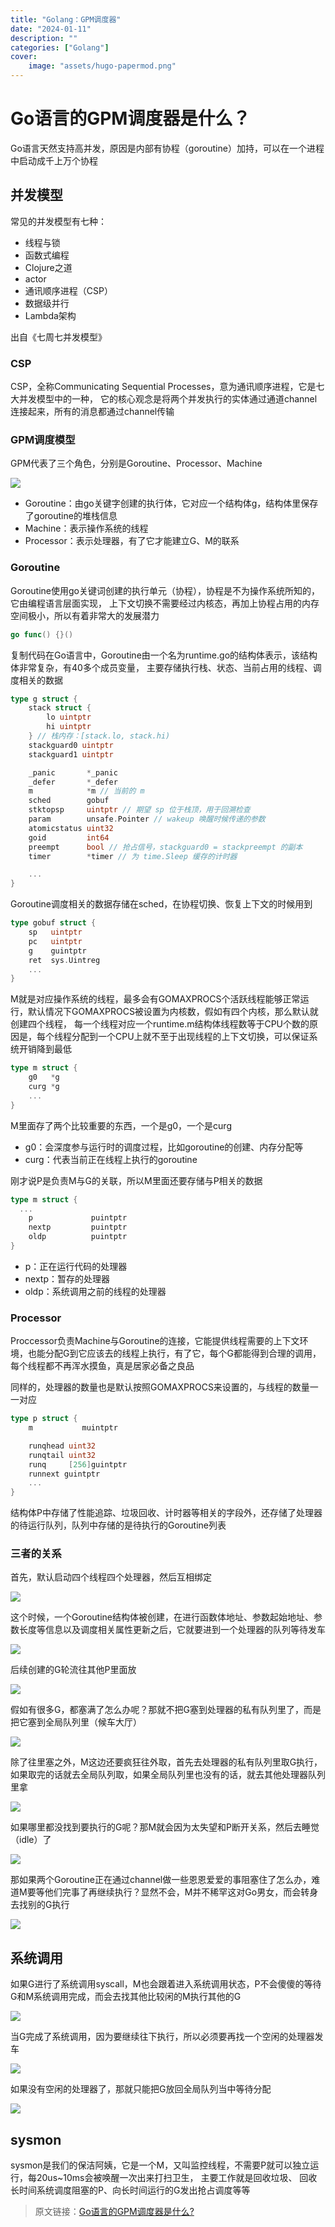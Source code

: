 ```yaml
---
title: "Golang：GPM调度器"
date: "2024-01-11"
description: ""
categories: ["Golang"]
cover:
    image: "assets/hugo-papermod.png"
---
```

# Go语言的GPM调度器是什么？

Go语言天然支持高并发，原因是内部有协程（goroutine）加持，可以在一个进程中启动成千上万个协程


## 并发模型

常见的并发模型有七种：

- 线程与锁
- 函数式编程
- Clojure之道
- actor
- 通讯顺序进程（CSP）
- 数据级并行
- Lambda架构

出自《七周七并发模型》


### CSP

CSP，全称Communicating Sequential Processes，意为通讯顺序进程，它是七大并发模型中的一种，
它的核心观念是将两个并发执行的实体通过通道channel连接起来，所有的消息都通过channel传输


### GPM调度模型

GPM代表了三个角色，分别是Goroutine、Processor、Machine

![](../images/17188139512ef9a8.jpg)

- Goroutine：由go关键字创建的执行体，它对应一个结构体g，结构体里保存了goroutine的堆栈信息
- Machine：表示操作系统的线程
- Processor：表示处理器，有了它才能建立G、M的联系

### Goroutine

Goroutine使用go关键词创建的执行单元（协程），协程是不为操作系统所知的，它由编程语言层面实现，
上下文切换不需要经过内核态，再加上协程占用的内存空间极小，所以有着非常大的发展潜力

```go
go func() {}()
```

复制代码在Go语言中，Goroutine由一个名为runtime.go的结构体表示，该结构体非常复杂，有40多个成员变量，
主要存储执行栈、状态、当前占用的线程、调度相关的数据

```go
type g struct {
	stack struct {
		lo uintptr
		hi uintptr
	} // 栈内存：[stack.lo, stack.hi)
	stackguard0	uintptr
	stackguard1 uintptr

	_panic       *_panic
	_defer       *_defer
	m            *m // 当前的 m
	sched        gobuf
	stktopsp     uintptr // 期望 sp 位于栈顶，用于回溯检查
	param        unsafe.Pointer // wakeup 唤醒时候传递的参数
	atomicstatus uint32
	goid         int64
	preempt      bool // 抢占信号，stackguard0 = stackpreempt 的副本
	timer        *timer // 为 time.Sleep 缓存的计时器

	...
}
```
Goroutine调度相关的数据存储在sched，在协程切换、恢复上下文的时候用到

```go
type gobuf struct {
	sp   uintptr
	pc   uintptr
	g    guintptr
	ret  sys.Uintreg
	...
}
```

M就是对应操作系统的线程，最多会有GOMAXPROCS个活跃线程能够正常运行，默认情况下GOMAXPROCS被设置为内核数，假如有四个内核，那么默认就创建四个线程，
每一个线程对应一个runtime.m结构体线程数等于CPU个数的原因是，每个线程分配到一个CPU上就不至于出现线程的上下文切换，可以保证系统开销降到最低

```go
type m struct {
	g0   *g 
	curg *g
	...
}
```

M里面存了两个比较重要的东西，一个是g0，一个是curg

- g0：会深度参与运行时的调度过程，比如goroutine的创建、内存分配等
- curg：代表当前正在线程上执行的goroutine

刚才说P是负责M与G的关联，所以M里面还要存储与P相关的数据

```go
type m struct {
  ...
	p             puintptr
	nextp         puintptr
	oldp          puintptr
}
```

- p：正在运行代码的处理器
- nextp：暂存的处理器
- oldp：系统调用之前的线程的处理器

### Processor

Proccessor负责Machine与Goroutine的连接，它能提供线程需要的上下文环境，也能分配G到它应该去的线程上执行，有了它，每个G都能得到合理的调用，每个线程都不再浑水摸鱼，真是居家必备之良品

同样的，处理器的数量也是默认按照GOMAXPROCS来设置的，与线程的数量一一对应

```go
type p struct {
	m           muintptr

	runqhead uint32
	runqtail uint32
	runq     [256]guintptr
	runnext guintptr
	...
}
```

结构体P中存储了性能追踪、垃圾回收、计时器等相关的字段外，还存储了处理器的待运行队列，队列中存储的是待执行的Goroutine列表

### 三者的关系

首先，默认启动四个线程四个处理器，然后互相绑定

![](assets/p-m.jpg)

这个时候，一个Goroutine结构体被创建，在进行函数体地址、参数起始地址、参数长度等信息以及调度相关属性更新之后，它就要进到一个处理器的队列等待发车

![](assets/g.jpg)

后续创建的G轮流往其他P里面放

![](assets/more-g.jpg)

假如有很多G，都塞满了怎么办呢？那就不把G塞到处理器的私有队列里了，而是把它塞到全局队列里（候车大厅）

![](assets/more-more-g.jpg)

除了往里塞之外，M这边还要疯狂往外取，首先去处理器的私有队列里取G执行，如果取完的话就去全局队列取，如果全局队列里也没有的话，就去其他处理器队列里拿

![](assets/steal-g.jpg)

如果哪里都没找到要执行的G呢？那M就会因为太失望和P断开关系，然后去睡觉（idle）了

![](assets/broken-heart-m.jpg)

那如果两个Goroutine正在通过channel做一些恩恩爱爱的事阻塞住了怎么办，难道M要等他们完事了再继续执行？显然不会，M并不稀罕这对Go男女，而会转身去找别的G执行

![](assets/found-new-g.jpg)


## 系统调用

如果G进行了系统调用syscall，M也会跟着进入系统调用状态，P不会傻傻的等待G和M系统调用完成，而会去找其他比较闲的M执行其他的G

![](assets/found-new-g-2.jpg)

当G完成了系统调用，因为要继续往下执行，所以必须要再找一个空闲的处理器发车

![](assets/found-new-p.jpg)

如果没有空闲的处理器了，那就只能把G放回全局队列当中等待分配

![](assets/wait-new-p.jpg)


## sysmon

sysmon是我们的保洁阿姨，它是一个M，又叫监控线程，不需要P就可以独立运行，每20us~10ms会被唤醒一次出来打扫卫生，
主要工作就是回收垃圾、 回收长时间系统调度阻塞的P、向长时间运行的G发出抢占调度等等

> 原文链接：<a href="https://github.com/lifei6671/interview-go/blob/master/base/go-GPM.md" target="_blank">Go语言的GPM调度器是什么?</a>
